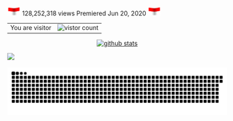 <img src="https://raw.githubusercontent.com/mpurnomoadji/GameTebakAku-master/master/website/img/animasi-bergerak-bendera-indonesia-0013.gif" width="30px"> 128,252,318 views Premiered Jun 20, 2020 <img src="https://raw.githubusercontent.com/mpurnomoadji/GameTebakAku-master/master/website/img/animasi-bergerak-bendera-indonesia-0013.gif" width="30px">

<table>
  <tr>
    <td>You are visitor</td>
    <td><img src="https://profile-counter.glitch.me/Tiktodz/count.svg" alt="vistor count" height="30" /></td>
  </tr>
</table>

[<p align="center">![github stats](https://github-readme-stats.vercel.app/api?username=Tiktodz&show_icons=true&include_all_commits=false&bg_color=90,FFCC00,BC3800&title_color=fff&text_color=fff&icon_color=fff&border_color=FFC800&&border_radius=20&count_private=true)</p>](https://github.com/Tiktodz)

<img src="https://activity-graph.herokuapp.com/graph?username=Tiktodz&theme=cobalt&&border_radius=20">

![snake gif](https://github.com/iamLiquidX/iamLiquidX/raw/output/github-contribution-grid-snake.svg)
